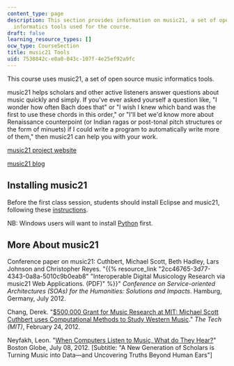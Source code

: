 ```yaml
---
content_type: page
description: This section provides information on music21, a set of open source music
  informatics tools used for the course.
draft: false
learning_resource_types: []
ocw_type: CourseSection
title: music21 Tools
uid: 7530842c-e0a0-043c-107f-4e25ef92a9fc
---
```

This course uses music21, a set of open source music informatics tools.

music21 helps scholars and other active listeners answer questions about music quickly and simply. If you've ever asked yourself a question like, "I wonder how often Bach does that" or "I wish I knew which band was the first to use these chords in this order," or "I'll bet we'd know more about Renaissance counterpoint (or Indian ragas or post-tonal pitch structures or the form of minuets) if I could write a program to automatically write more of them," then music21 can help you with your work.

[music21 project website](http://web.mit.edu/music21/)

[music21 blog](http://music21-mit.blogspot.com/)

## Installing music21

Before the first class session, students should install Eclipse and music21, following these [instructions](https://www.music21.org/music21docs/usersGuide/usersGuide_01_installing.html).

NB: Windows users will want to install [Python](http://www.python.org/) first.

## More About music21

Conference paper on music21: Cuthbert, Michael Scott, Beth Hadley, Lars Johnson and Christopher Reyes. "{{% resource_link "2cc46765-3d77-4343-0a8a-5010c9b0eab8" "Interoperable Digital Musicology Research via music21 Web Applications. (PDF)" %}}" *Conference on Service-oriented Architectures (SOAs) for the Humanities: Solutions and Impacts*. Hamburg, Germany, July 2012.

Chang, Derek. "[$500,000 Grant for Music Research at MIT: Michael Scott Cuthbert uses Computational Methods to Study Western Music](http://tech.mit.edu/V132/N6/cuthbert.html)." *The Tech (MIT)*, February 24, 2012.

Neyfakh, Leon. "[When Computers Listen to Music, What do They Hear?](https://www.bostonglobe.com/ideas/2012/07/07/when-computers-listen-music-what-they-hear/hzdqdfgsIgEPiWPRe66U8J/story.html)" Boston Globe, July 08, 2012. \[Subtitle: "A New Generation of Scholars is Turning Music into Data—and Uncovering Truths Beyond Human Ears"\]